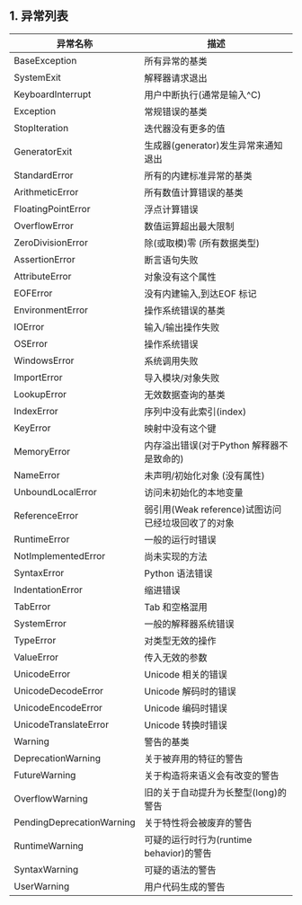 ## 1. 异常列表

异常名称 | 描述
-- | --
BaseException | 所有异常的基类
SystemExit | 解释器请求退出
KeyboardInterrupt | 用户中断执行(通常是输入^C)
Exception | 常规错误的基类
StopIteration | 迭代器没有更多的值
GeneratorExit | 生成器(generator)发生异常来通知退出
StandardError | 所有的内建标准异常的基类
ArithmeticError | 所有数值计算错误的基类
FloatingPointError | 浮点计算错误
OverflowError | 数值运算超出最大限制
ZeroDivisionError | 除(或取模)零 (所有数据类型)
AssertionError | 断言语句失败
AttributeError | 对象没有这个属性
EOFError | 没有内建输入,到达EOF 标记
EnvironmentError | 操作系统错误的基类
IOError | 输入/输出操作失败
OSError | 操作系统错误
WindowsError | 系统调用失败
ImportError | 导入模块/对象失败
LookupError | 无效数据查询的基类
IndexError | 序列中没有此索引(index)
KeyError | 映射中没有这个键
MemoryError | 内存溢出错误(对于Python 解释器不是致命的)
NameError | 未声明/初始化对象 (没有属性)
UnboundLocalError | 访问未初始化的本地变量
ReferenceError | 弱引用(Weak reference)试图访问已经垃圾回收了的对象
RuntimeError | 一般的运行时错误
NotImplementedError | 尚未实现的方法
SyntaxError | Python 语法错误
IndentationError | 缩进错误
TabError | Tab 和空格混用
SystemError | 一般的解释器系统错误
TypeError | 对类型无效的操作
ValueError | 传入无效的参数
UnicodeError | Unicode 相关的错误
UnicodeDecodeError | Unicode 解码时的错误
UnicodeEncodeError | Unicode 编码时错误
UnicodeTranslateError | Unicode 转换时错误
Warning | 警告的基类
DeprecationWarning | 关于被弃用的特征的警告
FutureWarning | 关于构造将来语义会有改变的警告
OverflowWarning | 旧的关于自动提升为长整型(long)的警告
PendingDeprecationWarning | 关于特性将会被废弃的警告
RuntimeWarning | 可疑的运行时行为(runtime behavior)的警告
SyntaxWarning | 可疑的语法的警告
UserWarning | 用户代码生成的警告